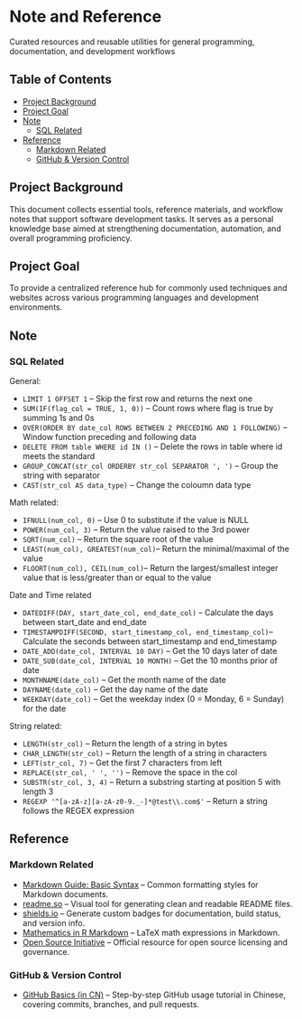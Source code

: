# Note and Reference
Curated resources and reusable utilities for general programming, documentation, and development workflows

## Table of Contents
- [Project Background](#project-background)
- [Project Goal](#project-goal)
- [Note](#note)
  - [SQL Related](#sql-related)
- [Reference](#reference)
  - [Markdown Related](#markdown-related)
  - [GitHub & Version Control](#github--version-control)

## Project Background
This document collects essential tools, reference materials, and workflow notes that support software development tasks. It serves as a personal knowledge base aimed at strengthening documentation, automation, and overall programming proficiency.

## Project Goal
To provide a centralized reference hub for commonly used techniques and websites across various programming languages and development environments.

## Note

### SQL Related
General:
- `LIMIT 1 OFFSET 1` – Skip the first row and returns the next one
- `SUM(IF(flag_col = TRUE, 1, 0))` – Count rows where flag is true by summing 1s and 0s
- `OVER(ORDER BY date_col ROWS BETWEEN 2 PRECEDING AND 1 FOLLOWING)` – Window function preceding and following data
- `DELETE FROM table WHERE id IN ()` – Delete the rows in table where id meets the standard
- `GROUP_CONCAT(str_col ORDERBY str_col SEPARATOR ', ')` – Group the string with separator
- `CAST(str_col AS data_type)` – Change the coloumn data type

Math related:
- `IFNULL(num_col, 0)` – Use 0 to substitute if the value is NULL
- `POWER(num_col, 3)` – Return the value raised to the 3rd power
- `SQRT(num_col)` – Return the square root of the value
- `LEAST(num_col), GREATEST(num_col)`– Return the minimal/maximal of the value
- `FLOORT(num_col), CEIL(num_col)`– Return the largest/smallest integer value that is less/greater than or equal to the value

Date and Time related
- `DATEDIFF(DAY, start_date_col, end_date_col)` – Calculate the days between start_date and end_date
- `TIMESTAMPDIFF(SECOND, start_timestamp_col, end_timestamp_col)`– Calculate the seconds between start_timestamp and end_timestamp
- `DATE_ADD(date_col, INTERVAL 10 DAY)` – Get the 10 days later of date
- `DATE_SUB(date_col, INTERVAL 10 MONTH)` – Get the 10 months prior of date
- `MONTHNAME(date_col)` – Get the month name of the date
- `DAYNAME(date_col)` – Get the day name of the date
- `WEEKDAY(date_col)` – Get the weekday index (0 = Monday, 6 = Sunday) for the date

String related:
- `LENGTH(str_col)` – Return the length of a string in bytes
- `CHAR_LENGTH(str_col)` – Return the length of a string in characters
- `LEFT(str_col, 7)` – Get the first 7 characters from left
- `REPLACE(str_col, ' ', '')` – Remove the space in the col
- `SUBSTR(str_col, 3, 4)` – Return a substring starting at position 5 with length 3
- `REGEXP '^[a-zA-z][a-zA-z0-9._-]*@test\\.com$'` – Return a string follows the REGEX expression

## Reference

### Markdown Related
- [Markdown Guide: Basic Syntax](https://www.markdownguide.org/basic-syntax/) – Common formatting styles for Markdown documents.
- [readme.so](https://readme.so) – Visual tool for generating clean and readable README files.
- [shields.io](https://shields.io) – Generate custom badges for documentation, build status, and version info.
- [Mathematics in R Markdown](https://rpruim.github.io/s341/S19/from-class/MathinRmd.html) – LaTeX math expressions in Markdown.
- [Open Source Initiative](https://opensource.org) – Official resource for open source licensing and governance.

### GitHub & Version Control
- [GitHub Basics (in CN)](https://blog.csdn.net/u011296485/article/details/83717493) – Step-by-step GitHub usage tutorial in Chinese, covering commits, branches, and pull requests.
